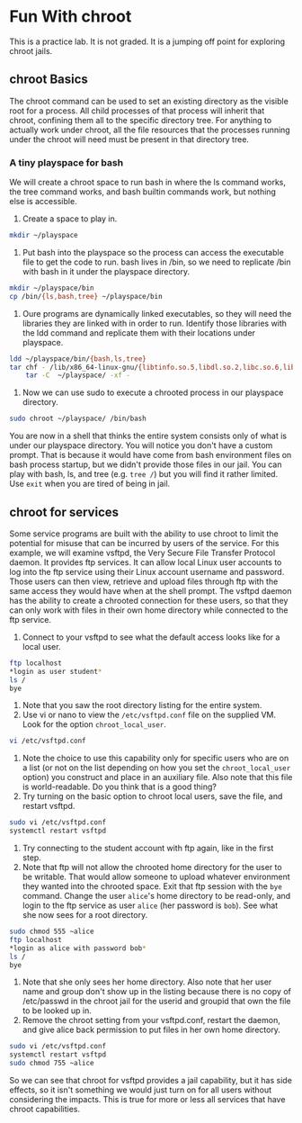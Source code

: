 # Fun With chroot
This is a practice lab. It is not graded. It is a jumping off point for exploring chroot jails.

## chroot Basics
The chroot command can be used to set an existing directory as the visible root for a process. All child processes of that process will inherit that chroot, confining them all to the specific directory tree. For anything to actually work under chroot, all the file resources that the processes running under the chroot will need must be present in that directory tree.

### A tiny playspace for bash
We will create a chroot space to run bash in where the ls command works, the tree command works, and bash builtin commands work, but nothing else is accessible.
1. Create a space to play in.
```bash
mkdir ~/playspace
```
1. Put bash into the playspace so the process can access the executable file to get the code to run. bash lives in /bin, so we need to replicate /bin with bash in it under the playspace directory.
```bash
mkdir ~/playspace/bin
cp /bin/{ls,bash,tree} ~/playspace/bin
```
1. Oure programs are dynamically linked executables, so they will need the libraries they are linked with in order to run. Identify those libraries with the ldd command and replicate them with their locations under playspace.
```bash
ldd ~/playspace/bin/{bash,ls,tree}
tar chf - /lib/x86_64-linux-gnu/{libtinfo.so.5,libdl.so.2,libc.so.6,libselinux.so.1,libpcre.so.3,libpthread.so.0} /lib64/ld-linux-x86-64.so.2 |
    tar -C  ~/playspace/ -xf -
```
1. Now we can use sudo to execute a chrooted process in our playspace directory.
```bash
sudo chroot ~/playspace/ /bin/bash
```

You are now in a shell that thinks the entire system consists only of what is under our playspace directory. You will notice you don't have a custom prompt. That is because it would have come from bash environment files on bash process startup, but we didn't provide those files in our jail. You can play with bash, ls, and tree (e.g. `tree /`) but you will find it rather limited. Use `exit` when you are tired of being in jail.

## chroot for services
Some service programs are built with the ability to use chroot to limit the potential for misuse that can be incurred by users of the service. For this example, we will examine vsftpd, the Very Secure File Transfer Protocol daemon. It provides ftp services. It can allow local Linux user accounts to log into the ftp service using their Linux account username and password. Those users can then view, retrieve and upload files through ftp with the same access they would have when at the shell prompt. The vsftpd daemon has the ability to create a chrooted connection for these users, so that they can only work with files in their own home directory while connected to the ftp service.
1. Connect to your vsftpd to see what the default access looks like for a local user.
```bash
ftp localhost
*login as user student*
ls /
bye
```
1. Note that you saw the root directory listing for the entire system.
1. Use vi or nano to view the `/etc/vsftpd.conf` file on the supplied VM. Look for the option `chroot_local_user`.
```bash
vi /etc/vsftpd.conf
```
1. Note the choice to use this capability only for specific users who are on a list (or not on the list depending on how you set the `chroot_local_user` option) you construct and place in an auxiliary file. Also note that this file is world-readable. Do you think that is a good thing?
1. Try turning on the basic option to chroot local users, save the file, and restart vsftpd.
```bash
sudo vi /etc/vsftpd.conf
systemctl restart vsftpd
```
1. Try connecting to the student account with ftp again, like in the first step.
1. Note that ftp will not allow the chrooted home directory for the user to be writable. That would allow someone to upload whatever environment they wanted into the chrooted space. Exit that ftp session with the `bye` command. Change the user `alice`'s home directory to be read-only, and login to the ftp service as user `alice` (her password is `bob`). See what she now sees for a root directory.
```bash
sudo chmod 555 ~alice
ftp localhost
*login as alice with password bob*
ls /
bye
```
1. Note that she only sees her home directory. Also note that her user name and group don't show up in the listing because there is no copy of /etc/passwd in the chroot jail for the userid and groupid that own the file to be looked up in.
1. Remove the chroot setting from your vsftpd.conf, restart the daemon, and give alice back permission to put files in her own home directory.
```bash
sudo vi /etc/vsftpd.conf
systemctl restart vsftpd
sudo chmod 755 ~alice
```

So we can see that chroot for vsftpd provides a jail capability, but it has side effects, so it isn't something we would just turn on for all users without considering the impacts. This is true for more or less all services that have chroot capabilities.
